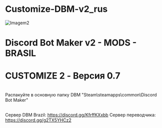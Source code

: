 # Customize-DBM-v2_rus

![Imagem2](https://user-images.githubusercontent.com/43226244/131952818-12cb8eb1-0337-40e0-a1c8-0cdb3ee3cebb.png)
# Discord Bot Maker v2 - MODS - BRASIL

# CUSTOMIZE 2 - Версия 0.7
<br>
Распакуйте в основную папку DBM "Steam\steamapps\common\Discord Bot Maker"
<br><br>

Сервер DBM Brazil: https://discord.gg/KfrffKXxbb
Сервер переводчика: https://discord.gg/g2TX5YHCz2

